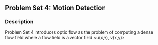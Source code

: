 ## Problem Set 4: Motion Detection

### Description

Problem Set 4 introduces optic flow as the problem of computing a dense flow field where a flow field is a vector field <u(x,y), v(x,y)>
